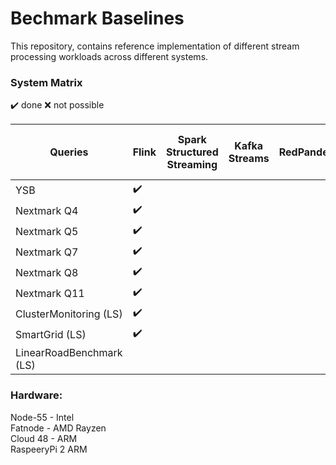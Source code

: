 # Bechmark Baselines

This repository, contains reference implementation of different stream processing workloads across different systems.

### System Matrix

:heavy_check_mark: done
:x: not possible

| Queries  | Flink | Spark Structured Streaming | Kafka Streams | RedPander | Timly Dataflow | Light Saber | Google Dataflow | Microsoft Stream Insighes / Trill | 
| ------------- | ------------- |------------- |------------- |------------- |------------- |------------- |------------- |------------- |
| YSB  | :heavy_check_mark: | | | | | | |
| Nextmark Q4  |  :heavy_check_mark: | | | | | | |
| Nextmark Q5  | :heavy_check_mark:  | | | | | | |
| Nextmark Q7  | :heavy_check_mark:  | | | | | | |
| Nextmark Q8  | :heavy_check_mark:  | | | | | | |
| Nextmark Q11  | :heavy_check_mark:  | | | | | | |
| ClusterMonitoring (LS)  | :heavy_check_mark:  | | | | | | |
| SmartGrid (LS)  |  :heavy_check_mark: | | | | | | |
| LinearRoadBenchmark (LS)  |   | | | | | | |

### Hardware:

Node-55 - Intel   
Fatnode - AMD Rayzen   
Cloud 48 - ARM   
RaspeeryPi 2 ARM

